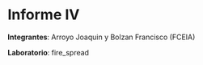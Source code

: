 # Informe IV

__Integrantes__: Arroyo Joaquin y Bolzan Francisco (FCEIA)

__Laboratorio__: fire_spread